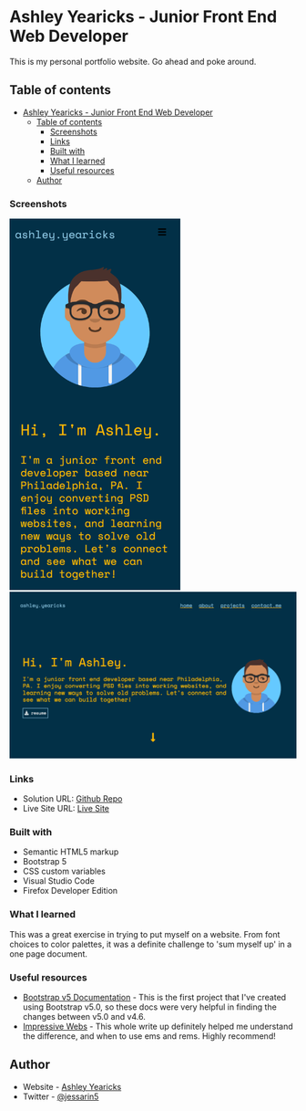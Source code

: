 # Ashley Yearicks - Junior Front End Web Developer

This is my personal portfolio website. Go ahead and poke around.

## Table of contents

- [Ashley Yearicks - Junior Front End Web Developer](#ashley-yearicks---junior-front-end-web-developer)
  - [Table of contents](#table-of-contents)
    - [Screenshots](#screenshots)
    - [Links](#links)
    - [Built with](#built-with)
    - [What I learned](#what-i-learned)
    - [Useful resources](#useful-resources)
  - [Author](#author)



### Screenshots

<img src="assets/img/screenCaps/portfolioMobile.webp" width="300">
<img src="assets/img/screenCaps/portfolioDesktop.webp" width="600">



### Links

- Solution URL: [Github Repo](https://github.com/ayearicks/ayearicks.github.io)
- Live Site URL: [Live Site](https://yearicks.dev)



### Built with

- Semantic HTML5 markup
- Bootstrap 5
- CSS custom variables
- Visual Studio Code
- Firefox Developer Edition



### What I learned

This was a great exercise in trying to put myself on a website. From font choices to color palettes, it was a definite challenge to 'sum myself up' in a one page document.



### Useful resources

- [Bootstrap v5 Documentation](https://getbootstrap.com/docs/5.0/getting-started/introduction/) - This is the first project that I've created using Bootstrap v5.0, so these docs were very helpful in finding the changes between v5.0 and v4.6.
- [Impressive Webs](https://www.impressivewebs.com/understanding-em-units-css/) - This whole write up definitely helped me understand the difference, and when to use ems and rems. Highly recommend!



## Author

- Website - [Ashley Yearicks](https://yearicks.dev)
- Twitter - [@jessarin5](https://www.twitter.com/jessarin5)
